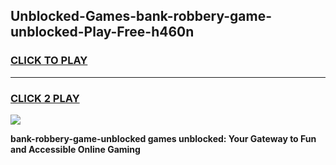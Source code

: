 
## Unblocked-Games-bank-robbery-game-unblocked-Play-Free-h460n
<h3>
<a href="https://premium76.site?title=bank-robbery-game-unblocked&ref=20M">CLICK TO PLAY</a></h3>
<hr>

<h3>
<a href="https://premium76.site?title=bank-robbery-game-unblocked&ref=20M">CLICK 2 PLAY</a>
  
</h3>

<a href="https://premium76.site?title=bank-robbery-game-unblocked&ref=19M"><img src="https://clearcache.store/games.png"></a>


**bank-robbery-game-unblocked games unblocked: Your Gateway to Fun and Accessible Online Gaming**
